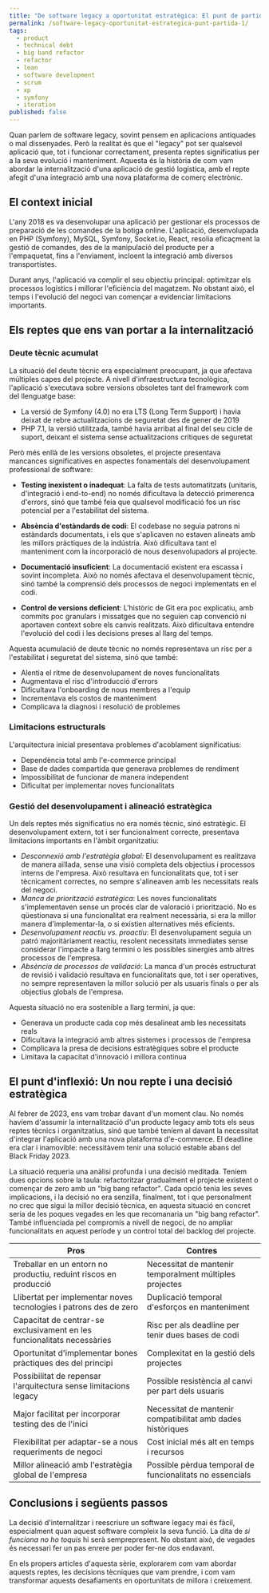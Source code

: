 ```yaml
---
title: "De software legacy a oportunitat estratègica: El punt de partida (I)"
permalink: /software-legacy-oportunitat-estrategica-punt-partida-1/
tags: 
  - product
  - technical debt
  - big band refactor
  - refactor
  - lean
  - software development
  - scrum
  - xp
  - symfony
  - iteration
published: false
---
```


Quan parlem de software legacy, sovint pensem en aplicacions antiquades o mal dissenyades. Però la realitat és que el "legacy" pot ser qualsevol aplicació que, tot i funcionar correctament, presenta reptes significatius per a la seva evolució i manteniment. Aquesta és la història de com vam abordar la internalització d'una aplicació de gestió logística, amb el repte afegit d'una integració amb una nova plataforma de comerç electrònic.

## El context inicial

L'any 2018 es va desenvolupar una aplicació per gestionar els processos de preparació de les comandes de la botiga online. L'aplicació, desenvolupada en PHP (Symfony), MySQL, Symfony, Socket.io, React, resolia eficaçment la gestió de comandes, des de la manipulació del producte per a l'empaquetat, fins a l'enviament, incloent la integració amb diversos transportistes.

Durant anys, l'aplicació va complir el seu objectiu principal: optimitzar els processos logístics i millorar l'eficiència del magatzem. No obstant això, el temps i l'evolució del negoci van començar a evidenciar limitacions importants.

## Els reptes que ens van portar a la internalització

### Deute tècnic acumulat

La situació del deute tècnic era especialment preocupant, ja que afectava múltiples capes del projecte. A nivell d'infraestructura tecnològica, l'aplicació s'executava sobre versions obsoletes tant del framework com del llenguatge base:

- La versió de Symfony (4.0) no era LTS (Long Term Support) i havia deixat de rebre actualitzacions de seguretat des de gener de 2019
- PHP 7.1, la versió utilitzada, també havia arribat al final del seu cicle de suport, deixant el sistema sense actualitzacions crítiques de seguretat

Però més enllà de les versions obsoletes, el projecte presentava mancances significatives en aspectes fonamentals del desenvolupament professional de software:

- **Testing inexistent o inadequat**: La falta de tests automatitzats (unitaris, d'integració i end-to-end) no només dificultava la detecció primerenca d'errors, sinó que també feia que qualsevol modificació fos un risc potencial per a l'estabilitat del sistema.

- **Absència d'estàndards de codi**: El codebase no seguia patrons ni estàndards documentats, i els que s'aplicaven no estaven alineats amb les millors pràctiques de la indústria. Això dificultava tant el manteniment com la incorporació de nous desenvolupadors al projecte.

- **Documentació insuficient**: La documentació existent era escassa i sovint incompleta. Això no només afectava el desenvolupament tècnic, sinó també la comprensió dels processos de negoci implementats en el codi.

- **Control de versions deficient**: L'històric de Git era poc explicatiu, amb commits poc granulars i missatges que no seguien cap convenció ni aportaven context sobre els canvis realitzats. Això dificultava entendre l'evolució del codi i les decisions preses al llarg del temps.

Aquesta acumulació de deute tècnic no només representava un risc per a l'estabilitat i seguretat del sistema, sinó que també:
- Alentia el ritme de desenvolupament de noves funcionalitats
- Augmentava el risc d'introducció d'errors
- Dificultava l'onboarding de nous membres a l'equip
- Incrementava els costos de manteniment
- Complicava la diagnosi i resolució de problemes

### Limitacions estructurals

L'arquitectura inicial presentava problemes d'acoblament significatius:

- Dependència total amb l'e-commerce principal
- Base de dades compartida que generava problemes de rendiment
- Impossibilitat de funcionar de manera independent
- Dificultat per implementar noves funcionalitats

### Gestió del desenvolupament i alineació estratègica

Un dels reptes més significatius no era només tècnic, sinó estratègic. El desenvolupament extern, tot i ser funcionalment correcte, presentava limitacions importants en l'àmbit organitzatiu:

- *Desconnexió amb l'estratègia global:* El desenvolupament es realitzava de manera aïllada, sense una visió completa dels objectius i processos interns de l'empresa. Això resultava en funcionalitats que, tot i ser tècnicament correctes, no sempre s'alineaven amb les necessitats reals del negoci.
- *Manca de priorització estratègica*: Les noves funcionalitats s'implementaven sense un procés clar de valoració i priorització. No es qüestionava si una funcionalitat era realment necessària, si era la millor manera d'implementar-la, o si existien alternatives més eficients.
- *Desenvolupament reactiu vs. proactiu*: El desenvolupament seguia un patró majoritàriament reactiu, resolent necessitats immediates sense considerar l'impacte a llarg termini o les possibles sinergies amb altres processos de l'empresa.
- *Absència de processos de validació*: La manca d'un procés estructurat de revisió i validació resultava en funcionalitats que, tot i ser operatives, no sempre representaven la millor solució per als usuaris finals o per als objectius globals de l'empresa.

Aquesta situació no era sostenible a llarg termini, ja que:

- Generava un producte cada cop més desalineat amb les necessitats reals
- Dificultava la integració amb altres sistemes i processos de l'empresa
- Complicava la presa de decisions estratègiques sobre el producte
- Limitava la capacitat d'innovació i millora continua

## El punt d'inflexió: Un nou repte i una decisió estratègica

Al febrer de 2023, ens vam trobar davant d'un moment clau. No només havíem d'assumir la internalització d'un producte legacy amb tots els seus reptes tècnics i organitzatius, sinó que també teníem al davant la necessitat d'integrar l'aplicació amb una nova plataforma d'e-commerce. El deadline era clar i inamovible: necessitàvem tenir una solució estable abans del Black Friday 2023.

La situació requeria una anàlisi profunda i una decisió meditada. Teníem dues opcions sobre la taula: refactoritzar gradualment el projecte existent o començar de zero amb un "big bang refactor". Cada opció tenia les seves implicacions, i la decisió no era senzilla, finalment, tot i que personalment no crec que sigui la millor decisió tècnica, en aquesta situació en concret seria de les poques vegades en les que recomanaria un "big bang refactor". També influenciada pel compromís a nivell de negoci, de no ampliar funcionalitats en aquest període y un control total del backlog del projecte.

| Pros | Contres |
|---------------------------|----------|
| Treballar en un entorn no productiu, reduint riscos en producció | Necessitat de mantenir temporalment múltiples projectes |
| Llibertat per implementar noves tecnologies i patrons des de zero | Duplicació temporal d'esforços en manteniment |
| Capacitat de centrar-se exclusivament en les funcionalitats necessàries | Risc per als deadline per tenir dues bases de codi |
| Oportunitat d'implementar bones pràctiques des del principi | Complexitat en la gestió dels projectes |
| Possibilitat de repensar l'arquitectura sense limitacions legacy | Possible resistència al canvi per part dels usuaris |
| Major facilitat per incorporar testing des de l'inici | Necessitat de mantenir compatibilitat amb dades històriques |
| Flexibilitat per adaptar-se a nous requeriments de negoci | Cost inicial més alt en temps i recursos |
| Millor alineació amb l'estratègia global de l'empresa | Possible pèrdua temporal de funcionalitats no essencials |

## Conclusions i següents passos

La decisió d'internalitzar i reescriure un software legacy mai és fàcil, especialment quan aquest software compleix la seva funció. La dita de *si funciona no ho toquis* hi serà semprepresent. No obstant això, de vegades és necessari fer un pas enrere per poder fer-ne dos endavant.

En els propers articles d'aquesta sèrie, explorarem com vam abordar aquests reptes, les decisions tècniques que vam prendre, i com vam transformar aquests desafiaments en oportunitats de millora i creixement.

